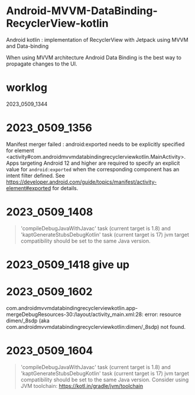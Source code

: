 # Android-MVVM-DataBinding-RecyclerView-kotlin

Android kotlin : implementation of RecyclerView with Jetpack using MVVM and Data-binding

When using MVVM architecture Android Data Binding is the best way to propagate changes to the UI.

# worklog
2023_0509_1344

# 2023_0509_1356 
Manifest merger failed : android:exported needs to be explicitly specified for element <activity#com.androidmvvmdatabindingrecyclerviewkotlin.MainActivity>. Apps targeting Android 12 and higher are required to specify an explicit value for `android:exported` when the corresponding component has an intent filter defined. See https://developer.android.com/guide/topics/manifest/activity-element#exported for details.

# 2023_0509_1408 
> 'compileDebugJavaWithJavac' task (current target is 1.8) and 'kaptGenerateStubsDebugKotlin' task (current target is 17) jvm target compatibility should be set to the same Java version.

# 2023_0509_1418 give up 

# 2023_0509_1602 
com.androidmvvmdatabindingrecyclerviewkotlin.app-mergeDebugResources-30:/layout/activity_main.xml:28: error: resource dimen/_8sdp (aka com.androidmvvmdatabindingrecyclerviewkotlin:dimen/_8sdp) not found.

# 2023_0509_1604 
> 'compileDebugJavaWithJavac' task (current target is 1.8) and 'kaptGenerateStubsDebugKotlin' task (current target is 17) jvm target compatibility should be set to the same Java version.
  Consider using JVM toolchain: https://kotl.in/gradle/jvm/toolchain

